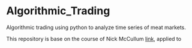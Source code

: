 ﻿# Algorithmic_Trading

Algorithmic trading using python to analyze time series of meat markets.

This repository is base on the course of Nick McCullum [link](https://nickmccullum.com/), applied to 

# 